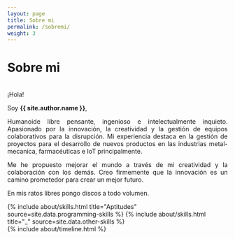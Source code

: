 ```yaml
---
layout: page
title: Sobre mi
permalink: /sobremi/
weight: 3
---
```


# **Sobre mi**

<br>
¡Hola!

Soy **{{ site.author.name }}**,<br>
<p style="text-align: justify"> 
Humanoide libre pensante, ingenioso e intelectualmente inquieto. Apasionado por
la innovación, la creatividad y la gestión de equipos colaborativos para la disrupción. Mi experiencia destaca en la gestión de proyectos para el desarrollo de nuevos productos en las industrias metal-mecanica, farmacéuticas e IoT principalmente. 
</p>
<p style="text-align: justify"> 
Me he propuesto mejorar el mundo a través de mi creatividad y la colaboración con los demás. Creo firmemente que la innovación es un camino prometedor para crear un mejor futuro. </p> 

En mis ratos libres pongo discos a todo volumen.
<br>


<div class="row">
{% include about/skills.html title="Aptitudes" source=site.data.programming-skills %}
{% include about/skills.html title="_" source=site.data.other-skills %}
</div>

<div class="row">
{% include about/timeline.html %}
</div>